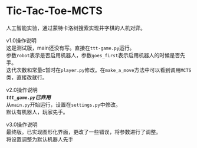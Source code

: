 # Tic-Tac-Toe-MCTS
人工智能实验，通过蒙特卡洛树搜索实现井字棋的人机对弈。  

v1.0操作说明  
这是测试版，main还没有写。直接在`ttt-game.py`运行。  
参数`robot`表示是否启用机器人，参数`goes_first`表示启用机器人的时候是否先手。  
迭代次数和常量c暂时在`player.py`修改。在`make_a_move`方法中可以看到调用`MCTS`类，直接改就行。  

v2.0操作说明  
***`ttt_game.py`已弃用***  
从`main.py`开始运行，设置在`settings.py`中修改。  
默认有机器人，玩家先手。

v3.0操作说明  
最终版。已实现图形化界面，更改了一些错误，将参数进行了调整。  
将设置调整为默认机器人先手